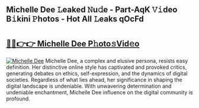 ## Michelle Dee 𝙻eaked 𝙽u𝚍e - Part-AqK 𝚅𝚒deo B𝚒kini 𝙿hotos - Hot All 𝙻eaks qOcFd

# <h2><a href="http://ld0hlbv.urlbe.top/?page=Michelle+Dee">🔗🔗👉👉 Michelle Dee P𝚑oto𝚜Vid𝚎o</a></h2>

[![Michelle Dee](https://i.imgur.com/eBuTRDB.gif)](http://ld0hlbv.urlbe.top/?page=Michelle+Dee)
Michelle Dee, a complex and elusive persona, resists easy definition. Her distinctive online style has captivated and provoked critics, generating debates on ethics, self-expression, and the dynamics of digital societies. Regardless of what lies ahead, her significance in shaping the digital landscape is undeniable. With unwavering determination and undeniable enchantment, Michelle Dee influence on the digital community is profound.
